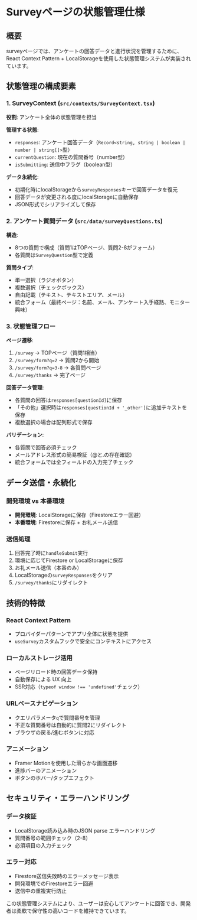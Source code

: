 # Surveyページの状態管理仕様

## 概要
surveyページでは、アンケートの回答データと進行状況を管理するために、React Context Pattern + LocalStorageを使用した状態管理システムが実装されています。

## 状態管理の構成要素

### 1. SurveyContext (`src/contexts/SurveyContext.tsx`)

**役割**: アンケート全体の状態管理を担当

**管理する状態**:
- `responses`: アンケート回答データ（`Record<string, string | boolean | number | string[]>`型）
- `currentQuestion`: 現在の質問番号（number型）
- `isSubmitting`: 送信中フラグ（boolean型）

**データ永続化**:
- 初期化時にlocalStorageから`surveyResponses`キーで回答データを復元
- 回答データが変更される度にlocalStorageに自動保存
- JSON形式でシリアライズして保存

### 2. アンケート質問データ (`src/data/surveyQuestions.ts`)

**構造**: 
- 8つの質問で構成（質問1はTOPページ、質問2-8がフォーム）
- 各質問は`SurveyQuestion`型で定義

**質問タイプ**:
- 単一選択（ラジオボタン）
- 複数選択（チェックボックス）
- 自由記載（テキスト、テキストエリア、メール）
- 統合フォーム（最終ページ：名前、メール、アンケート入手経路、モニター興味）

### 3. 状態管理フロー

**ページ遷移**:
1. `/survey` → TOPページ（質問1相当）
2. `/survey/form?q=2` → 質問2から開始
3. `/survey/form?q=3-8` → 各質問ページ
4. `/survey/thanks` → 完了ページ

**回答データ管理**:
- 各質問の回答は`responses[questionId]`に保存
- 「その他」選択時は`responses[questionId + '_other']`に追加テキストを保存
- 複数選択の場合は配列形式で保存

**バリデーション**:
- 各質問で回答必須チェック
- メールアドレス形式の簡易検証（@と.の存在確認）
- 統合フォームでは全フィールドの入力完了チェック

## データ送信・永続化

### 開発環境 vs 本番環境
- **開発環境**: LocalStorageに保存（Firestoreエラー回避）
- **本番環境**: Firestoreに保存 + お礼メール送信

### 送信処理
1. 回答完了時に`handleSubmit`実行
2. 環境に応じてFirestore or LocalStorageに保存
3. お礼メール送信（本番のみ）
4. LocalStorageの`surveyResponses`をクリア
5. `/survey/thanks`にリダイレクト

## 技術的特徴

### React Context Pattern
- プロバイダーパターンでアプリ全体に状態を提供
- `useSurvey`カスタムフックで安全にコンテキストにアクセス

### ローカルストレージ活用
- ページリロード時の回答データ保持
- 自動保存による UX 向上
- SSR対応（`typeof window !== 'undefined'`チェック）

### URLベースナビゲーション
- クエリパラメータ`q`で質問番号を管理
- 不正な質問番号は自動的に質問2にリダイレクト
- ブラウザの戻る/進むボタンに対応

### アニメーション
- Framer Motionを使用した滑らかな画面遷移
- 進捗バーのアニメーション
- ボタンのホバー/タップエフェクト

## セキュリティ・エラーハンドリング

### データ検証
- LocalStorage読み込み時のJSON parse エラーハンドリング
- 質問番号の範囲チェック（2-8）
- 必須項目の入力チェック

### エラー対応
- Firestore送信失敗時のエラーメッセージ表示
- 開発環境でのFirestoreエラー回避
- 送信中の重複実行防止

この状態管理システムにより、ユーザーは安心してアンケートに回答でき、開発者は柔軟で保守性の高いコードを維持できています。


